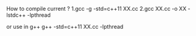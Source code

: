 How to compile current ?
1.gcc -g -std=c++11 XX.cc
2.gcc XX.cc -o XX  -lstdc++ -lpthread

or use in g++
g++ -std=c++11 XX.cc -lpthread

